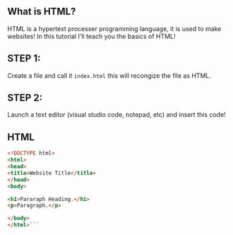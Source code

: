 ## What is HTML?
HTML is a hypertext processer programming language, it is used to make websites!
In this tutorial I'll teach you the basics of HTML!

## STEP 1:
Create a file and call it `index.html` this will recongize the file as HTML.
## STEP 2:
Launch a text editor (visual studio code, notepad, etc) and insert this code!
## HTML


```html
<!DOCTYPE html>
<html>
<head>
<title>Website Title</title>
</head>
<body>

<h1>Pararaph Heading.</h1>
<p>Paragraph.</p>

</body>
</html>```
